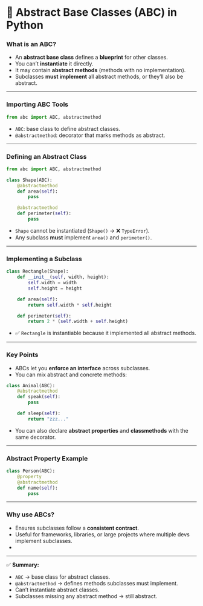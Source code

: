 # 🧩 Abstract Base Classes (ABC) in Python

### What is an ABC?

- An **abstract base class** defines a **blueprint** for other classes.
- You can’t **instantiate** it directly.
- It may contain **abstract methods** (methods with no implementation).
- Subclasses **must implement** all abstract methods, or they’ll also be abstract.

---

### Importing ABC Tools

```python
from abc import ABC, abstractmethod
```

- `ABC`: base class to define abstract classes.
- `@abstractmethod`: decorator that marks methods as abstract.

---

### Defining an Abstract Class

```python
from abc import ABC, abstractmethod

class Shape(ABC):
    @abstractmethod
    def area(self):
        pass

    @abstractmethod
    def perimeter(self):
        pass
```

- `Shape` cannot be instantiated (`Shape()` → ❌ `TypeError`).
- Any subclass **must** implement `area()` and `perimeter()`.

---

### Implementing a Subclass

```python
class Rectangle(Shape):
    def __init__(self, width, height):
        self.width = width
        self.height = height

    def area(self):
        return self.width * self.height

    def perimeter(self):
        return 2 * (self.width + self.height)
```

- ✅ `Rectangle` is instantiable because it implemented all abstract methods.

---

### Key Points

- ABCs let you **enforce an interface** across subclasses.
- You can mix abstract and concrete methods:
```python
class Animal(ABC):
    @abstractmethod
    def speak(self):
        pass

    def sleep(self):
        return "zzz..."
```
- You can also declare **abstract properties** and **classmethods** with the same decorator.

---

### Abstract Property Example

```python
class Person(ABC):
    @property
    @abstractmethod
    def name(self):
        pass

```
---

### Why use ABCs?

- Ensures subclasses follow a **consistent contract**.
- Useful for frameworks, libraries, or large projects where multiple devs implement subclasses.
- 
---

✅ **Summary:**

- `ABC` → base class for abstract classes.
- `@abstractmethod` → defines methods subclasses must implement.
- Can’t instantiate abstract classes.
- Subclasses missing any abstract method → still abstract.